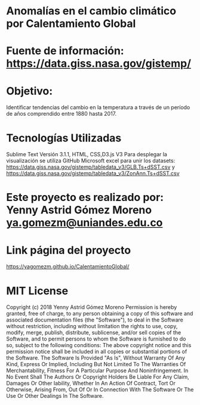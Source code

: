 # Anomalías en el cambio climático por Calentamiento Global
# Fuente de información: https://data.giss.nasa.gov/gistemp/ 
# Objetivo:
Identificar tendencias del cambio en la temperatura a través de un período de años comprendido entre 1880 hasta 2017.

# Tecnologías Utilizadas 
Sublime Text Versión 3.1.1, HTML, CSS,D3.js V3
Para desplegar la visualización se utiliza GitHub
Microsoft excel para unir los datasets: https://data.giss.nasa.gov/gistemp/tabledata_v3/GLB.Ts+dSST.csv y https://data.giss.nasa.gov/gistemp/tabledata_v3/ZonAnn.Ts+dSST.csv 
# Este proyecto es realizado por: Yenny Astrid Gómez Moreno ya.gomezm@uniandes.edu.co
# Link página del proyecto
https://yagomezm.github.io/CalentamientoGlobal/

# MIT License
Copyright (c) 2018 Yenny Astrid Gómez Moreno
Permission is hereby granted, free of charge, to any person obtaining a copy of this software and associated documentation files (the "Software"), to deal in the Software without restriction, including without limitation the rights to use, copy, modify, merge, publish, distribute, sublicense, and/or sell copies of the Software, and to permit persons to whom the Software is furnished to do so, subject to the following conditions:
The above copyright notice and this permission notice shall be included in all copies or substantial portions of the Software.
The Software Is Provided "As Is", Without Warranty Of Any Kind, Express Or Implied, Including But Not Limited To The Warranties Of Merchantability, Fitness For A Particular Purpose And Noninfringement. In No Event Shall The Authors Or Copyright Holders Be Liable For Any Claim, Damages Or Other Iability, Whether In An Action Of Contract, Tort Or Otherwise, Arising From, Out Of Or In Connection With The Software Or The Use Or Other Dealings In The Software.



